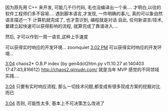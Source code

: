 因为原先用 C++ 来开发, 可能几千行代码, 毛也没编译出一个来….
才明白,以往的软件工程师们多不容易….
遇到脚本语言,才发现, 一件明确的事儿, 真的可以象自然语言描述一下
计算机就完成了,
也才意识到, 编程就是对话
自此, 任何新语言/技术, 嘦建立起快速可以获得影响的流程, 就算完成了靠谱进入….


然后, 才可以作到一周一语言,这种上手速度

可以获得实时响应的开发环境…
zoomquiet [3:02 PM]() 
可以获得实时响应的开发环境…


[3:04]() 
chaos2* O.B.P index {by gen4dot2htm.py v11.10.27 at:140403 17:47:43,816612}
http://chaos2.qiniudn.com/
就是当年 MVP 感觉的不同领域实践….


[3:04]() 
只要有实时响应流程, 那么一切技术问题,都变成有很多现成方案的挖掘对比而已


[3:04]() 
否则, 可能性太多, 基本上不可决策怎么改进了

